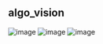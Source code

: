 ## algo_vision


![image](https://github.com/hypernexuslabs/Algo-Vision-flutter/blob/main/ss_1.png?raw=true)
![image](https://github.com/hypernexuslabs/Algo-Vision-flutter/blob/main/ss_2.png?raw=true)
![image](https://github.com/hypernexuslabs/Algo-Vision-flutter/blob/main/ss_3.png?raw=true)
